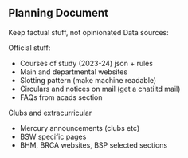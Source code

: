 ## Planning Document

Keep factual stuff, not opinionated
Data sources:

Official stuff:
- Courses of study (2023-24) json + rules
- Main and departmental websites
- Slotting pattern (make machine readable)
- Circulars and notices on mail (get a chatiitd mail)
- FAQs from acads section

Clubs and extracurricular
- Mercury announcements (clubs etc)
- BSW specific pages
- BHM, BRCA websites, BSP selected sections
